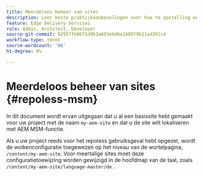 ```yaml
---
title: Meerdeloos beheer van sites
description: Leer beste praktijkaanbevelingen over hoe te opstelling een project met meertalige plaatsen die één enkele codebasis op een repoless manier gebruiken.
feature: Edge Delivery Services
role: Admin, Architect, Developer
source-git-commit: 02957fb8671d953a683ebd6e168979b11ad391c4
workflow-type: tm+mt
source-wordcount: '96'
ht-degree: 0%

---
```



# Meerdeloos beheer van sites {#repoless-msm}

In dit document wordt ervan uitgegaan dat u al een basissite hebt gemaakt voor uw project met de naam `my-aem-site` en dat u de site wilt lokaliseren met AEM MSM-functie.

Als u uw project reeds voor het repoless gebruiksgeval hebt opgezet, wordt de wolkenconfiguratie toegewezen op het niveau van de wortelpagina, `/content/my-aem-site`. Voor meertalige sites moet deze configuratietoewijzing worden gewijzigd in de hoofdmap van de taal, zoals `/content/my-aem-site/language-master/de` .

